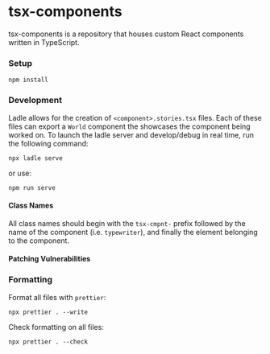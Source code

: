 # tsx-components

tsx-components is a repository that houses custom React components written in TypeScript.

### Setup

```shell
npm install
```

### Development

Ladle allows for the creation of `<component>.stories.tsx` files. Each of these files can export a `World` component the showcases the component being worked on. To launch the ladle server and develop/debug in real time, run the following command:

```shell
npx ladle serve
```

or use:

```shell
npm run serve
```

#### Class Names

All class names should begin with the `tsx-cmpnt-` prefix followed by the name of the component (i.e. `typewriter`), and finally the element belonging to the component.

#### Patching Vulnerabilities

### Formatting

Format all files with `prettier`:

```shell
npx prettier . --write
```

Check formatting on all files:

```shell
npx prettier . --check
```
